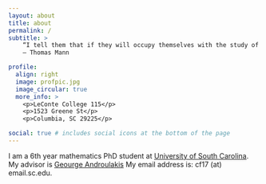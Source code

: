 ```yaml
---
layout: about
title: about
permalink: /
subtitle: >
    “I tell them that if they will occupy themselves with the study of mathematics they will find in it the best remedy against the lusts of the flesh.”
    ― Thomas Mann 

profile:
  align: right
  image: profpic.jpg
  image_circular: true
  more_info: >
    <p>LeConte College 115</p>
    <p>1523 Greene St</p>
    <p>Columbia, SC 29225</p>

social: true # includes social icons at the bottom of the page
---
```

I am a 6th year mathematics PhD student at <a href='https://sc.edu'>University of South Carolina</a>. My advisor is <a href='https://people.math.sc.edu/androula/'>Geourge Androulakis</a> My email address is: cf17 (at) email.sc.edu.
